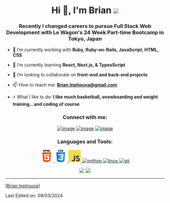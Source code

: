 
<!---
PuvaSan/PuvaSan is a ✨ special ✨ repository because its `README.md` (this file) appears on your GitHub profile.
You can click the Preview link to take a look at your changes.
--->

<h1 align="center">Hi 👋, I'm Brian <img height="40" src="https://emoji.gg/assets/emoji/7333-parrotdance.gif"></h1>
<h3 align="center">Recently I changed careers to pursue Full Stack Web Development with Le Wagon's 24 Week Part-time Bootcamp in Tokyo, Japan</h3>

- 🔭 I’m currently working with **Ruby, Ruby-on-Rails, JavaScript, HTML, CSS**

- 🌱 I’m currently learning **React, Next.js, & TypesScript**

- 👯 I’m looking to collaborate on **front-end and back-end projects**

- 📫 How to reach me: **Brian.Inphouva@gmail.com**

- ⚡ What I like to do: **I like much basketball, snowboarding and weight training...and coding of course**

<h3 align="center">Connect with me:</h3>
<div align="center">

[![image](https://img.shields.io/badge/LinkedIn-0077B5?style=for-the-badge&logo=linkedin&logoColor=white)](https://www.linkedin.com/in/brian-inphouva/)
[![image](https://img.shields.io/badge/Instagram-E4405F?style=for-the-badge&logo=instagram&logoColor=white)](https://www.instagram.com/brantlauro/)
[![image](https://img.shields.io/badge/Gmail-D14836?style=for-the-badge&logo=gmail&logoColor=white)](mailto:produtor.brian.inphouva@gmail.com)
  
</div>

<h3 align="center">Languages and Tools:</h3>

<p align="center"> 
  <a href="https://www.w3.org/html/" target="_blank"> 
    <img src="https://raw.githubusercontent.com/devicons/devicon/master/icons/html5/html5-original-wordmark.svg" alt="html5" width="40" height="40"/> 
  </a>
  <a href="https://www.w3schools.com/css/" target="_blank"> 
    <img src="https://raw.githubusercontent.com/devicons/devicon/master/icons/css3/css3-original-wordmark.svg" alt="css3" width="40" height="40"/> 
  </a> 
  <a href="https://developer.mozilla.org/en-US/docs/Web/JavaScript" target="_blank"> 
    <img src="https://raw.githubusercontent.com/devicons/devicon/master/icons/javascript/javascript-original.svg" alt="javascript" width="40" height="40"/> 
  </a> 
  <a href="https://www.python.org" target="_blank"> 
    <img src="https://github.com/user-attachments/assets/39991942-f1f8-4331-8c63-ed745710db62" alt="python" width="40" height="40"/> 
  </a>  
  <a href="https://www.linux.org/" target="_blank"> 
    <img src="https://github.com/user-attachments/assets/aa81a939-30ce-4074-b8ce-b779283037b1" alt="linux" width="40" height="40"/> 
  </a> 
  <a href="https://git-scm.com/" target="_blank"> 
    <img src="https://www.vectorlogo.zone/logos/git-scm/git-scm-icon.svg" alt="git" width="40" height="40"/> 
  </a>
</p>

<p align= "center">
  <img height= "150" src="https://github-readme-stats.vercel.app/api?username=PuvaSan&theme=react&show_icons=true&include_all_commits=true" />
  <img height= "150" src="https://github-readme-stats.vercel.app/api/top-langs/?username=PuvaSan&theme=react&layout=compact" />
</p>

------

[[Brian Inphouva](https://github.com/PuvaSan)]

Last Edited on: 09/03/2024
